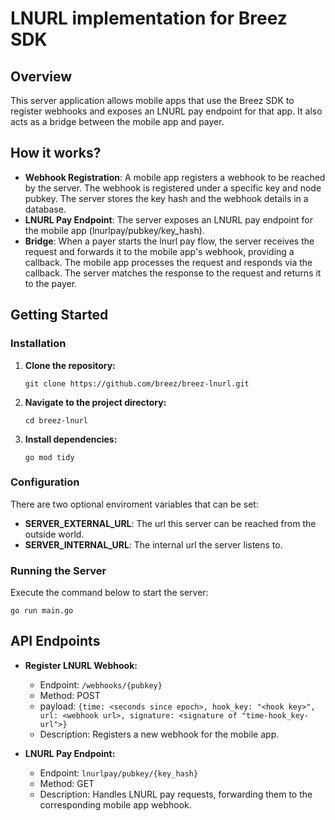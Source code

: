 
# LNURL implementation for Breez SDK

## Overview
This server application allows mobile apps that use the Breez SDK to register webhooks and exposes an LNURL pay endpoint for that app. It also acts as a bridge between the mobile app and payer.

## How it works?
- **Webhook Registration**: A mobile app registers a webhook to be reached by the server. The webhook is registered under a specific key and node pubkey. The server stores the key hash and the webhook details in a database.
- **LNURL Pay Endpoint**: The server exposes an LNURL pay endpoint for the mobile app (lnurlpay/pubkey/key_hash).
- **Bridge**: When a payer starts the lnurl pay flow, the server receives the request and forwards it to the mobile app's webhook, providing a callback. The mobile app processes the request and responds via the callback. The server matches the response to the request and returns it to the payer.

## Getting Started

### Installation
1. **Clone the repository:**
   ```
   git clone https://github.com/breez/breez-lnurl.git
   ```
2. **Navigate to the project directory:**
   ```
   cd breez-lnurl
   ```

3. **Install dependencies:**
   ```
   go mod tidy
   ```

### Configuration
There are two optional enviroment variables that can be set:
- **SERVER_EXTERNAL_URL**: The url this server can be reached from the outside world.
- **SERVER_INTERNAL_URL**: The internal url the server listens to.

### Running the Server
Execute the command below to start the server:
```
go run main.go
```

## API Endpoints
- **Register LNURL Webhook:**
  - Endpoint: `/webhooks/{pubkey}`
  - Method: POST
  - payload: `{time: <seconds since epoch>, hook_key: "<hook key>", url: <webhook url>, signature: <signature of "time-hook_key-url">}`
  - Description: Registers a new webhook for the mobile app.

- **LNURL Pay Endpoint:**
  - Endpoint: `lnurlpay/pubkey/{key_hash}`
  - Method: GET
  - Description: Handles LNURL pay requests, forwarding them to the corresponding mobile app webhook.
